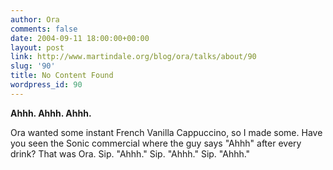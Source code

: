 ```yaml
---
author: Ora
comments: false
date: 2004-09-11 18:00:00+00:00
layout: post
link: http://www.martindale.org/blog/ora/talks/about/90
slug: '90'
title: No Content Found
wordpress_id: 90
---
```


**Ahhh. Ahhh. Ahhh.**
  
Ora wanted some instant French Vanilla Cappuccino, so I made some. Have you seen the Sonic commercial where the guy says "Ahhh" after every drink? That was Ora. Sip. "Ahhh." Sip. "Ahhh." Sip. "Ahhh."
